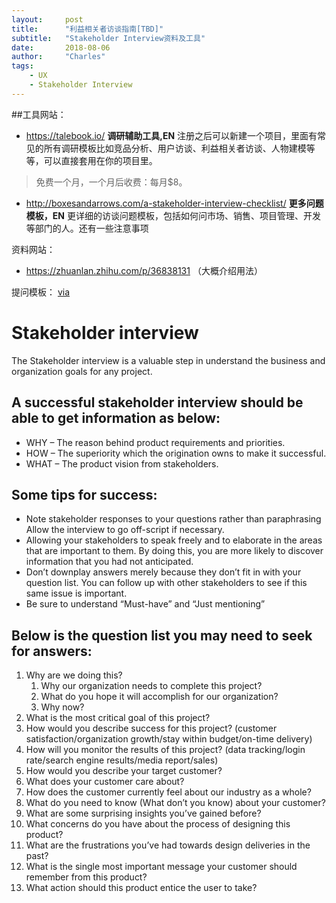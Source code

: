 ```yaml
---
layout:     post
title:      "利益相关者访谈指南[TBD]"
subtitle:   "Stakeholder Interview资料及工具"
date:       2018-08-06 
author:     "Charles"
tags:
    - UX
    - Stakeholder Interview
---
```




##工具网站：

* https://talebook.io/ **调研辅助工具,EN**
注册之后可以新建一个项目，里面有常见的所有调研模板比如竞品分析、用户访谈、利益相关者访谈、人物建模等等，可以直接套用在你的项目里。
> 免费一个月，一个月后收费：每月$8。

* http://boxesandarrows.com/a-stakeholder-interview-checklist/ **更多问题模板，EN**
更详细的访谈问题模板，包括如何问市场、销售、项目管理、开发等部门的人。还有一些注意事项


资料网站：
* https://zhuanlan.zhihu.com/p/36838131 （大概介绍用法）


提问模板：
[via](https://www.uxapprentice.com/resources/stakeholder-interview-template/)

# Stakeholder interview
The Stakeholder interview is a valuable step in understand the business and organization goals for any project. 

## A successful stakeholder interview should be able to get information as below:
* WHY – The reason behind product requirements and priorities.
* HOW – The superiority which the origination owns to make it successful.
* WHAT – The product vision from stakeholders.

## Some tips for success:
* Note stakeholder responses to your questions rather than paraphrasing
Allow the interview to go off-script if necessary.
* Allowing your stakeholders to speak freely and to elaborate in the areas that are important to them. By doing this, you are more likely to discover information that you had not anticipated.
* Don’t downplay answers merely because they don’t fit in with your question list. You can follow up with other stakeholders to see if this same issue is important.
* Be sure to understand “Must-have” and “Just mentioning”

## Below is the question list you may need to seek for answers:
1. Why are we doing this?
	1. Why our organization needs to complete this project?
	2. What do you hope it will accomplish for our organization?
	3. Why now?
2. What is the most critical goal of this project?
3. How would you describe success for this project? (customer satisfaction/organization growth/stay within budget/on-time delivery)
4. How will you monitor the results of this project? (data tracking/login rate/search engine results/media report/sales)
5. How would you describe your target customer? 
6. What does your customer care about?
7. How does the customer currently feel about our industry as a whole?
8. What do you need to know (What don’t you know) about your customer? 
9. What are some surprising insights you’ve gained before?
10. What concerns do you have about the process of designing this product?
11. What are the frustrations you’ve had towards design deliveries in the past?
12. What is the single most important message your customer should remember from this product?
13. What action should this product entice the user to take?









